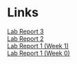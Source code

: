 # Links
[Lab Report 3](lab_report_3/lab_report_3.html) <br>
[Lab Report 2](lab_report_2/lab_report_2.html) <br>
[Lab Report 1 (Week 1)](lab_report_1_week_1/lab_report_1_week_1.html) <br>
[Lab Report 1 (Week 0)](lab_report_1_week_0.html) <br>



